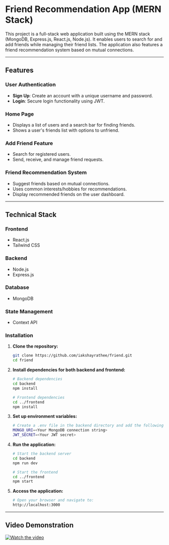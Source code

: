 # Friend Recommendation App (MERN Stack)

This project is a full-stack web application built using the MERN stack (MongoDB, Express.js, React.js, Node.js). It enables users to search for and add friends while managing their friend lists. The application also features a friend recommendation system based on mutual connections.

---

## Features

### User Authentication

- **Sign Up**: Create an account with a unique username and password.
- **Login**: Secure login functionality using JWT.

### Home Page

- Displays a list of users and a search bar for finding friends.
- Shows a user's friends list with options to unfriend.

### Add Friend Feature

- Search for registered users.
- Send, receive, and manage friend requests.

### Friend Recommendation System

- Suggest friends based on mutual connections.
- Uses common interests/hobbies for recommendations.
- Display recommended friends on the user dashboard.

---

## Technical Stack

### Frontend

- React.js
- Tailwind CSS

### Backend

- Node.js
- Express.js

### Database

- MongoDB

### State Management

- Context API

### Installation

1. **Clone the repository:**

   ```bash
   git clone https://github.com/iakshayrathee/friend.git
   cd friend
   ```

2. **Install dependencies for both backend and frontend:**

   ```bash
   # Backend dependencies
   cd backend
   npm install

   # Frontend dependencies
   cd ../frontend
   npm install
   ```

3. **Set up environment variables:**

   ```bash
   # Create a .env file in the backend directory and add the following:
   MONGO_URI=<Your MongoDB connection string>
   JWT_SECRET=<Your JWT secret>
   ```

4. **Run the application:**

   ```bash
   # Start the backend server
   cd backend
   npm run dev

   # Start the frontend
   cd ../frontend
   npm start
   ```

5. **Access the application:**
   ```bash
   # Open your browser and navigate to:
   http://localhost:3000
   ```

---

## Video Demonstration

[![Watch the video](https://img.icons8.com/ios-filled/50/000000/play-button-circled.png)](https://drive.google.com/file/d/1EO2pmE2QTlRps6QqfunS6H3_aWKq_5lU/view?usp=sharing)
